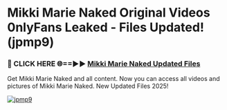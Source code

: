 # Mikki Marie Naked Original Videos 0nlyFans Leaked - Files Updated! (jpmp9)

<h3>🔴 CLICK HERE 🌐==►► <a href="https://tinyurl.com/yckcrads" rel="nofollow">Mikki Marie Naked Updated Files</a></h3>

Get Mikki Marie Naked and all content. Now you can access all videos and pictures of Mikki Marie Naked. New Updated Files 2025!

[![jpmp9](https://i.imgur.com/hpKpOFt.gif)](https://tinyurl.com/yckcrads)
